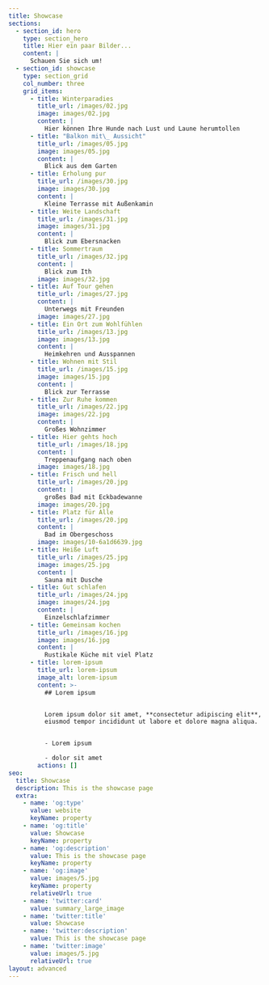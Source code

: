 ```yaml
---
title: Showcase
sections:
  - section_id: hero
    type: section_hero
    title: Hier ein paar Bilder...
    content: |
      Schauen Sie sich um!
  - section_id: showcase
    type: section_grid
    col_number: three
    grid_items:
      - title: Winterparadies
        title_url: /images/02.jpg
        image: images/02.jpg
        content: |
          Hier können Ihre Hunde nach Lust und Laune herumtollen
      - title: "Balkon mit\_ Aussicht"
        title_url: /images/05.jpg
        image: images/05.jpg
        content: |
          Blick aus dem Garten
      - title: Erholung pur
        title_url: /images/30.jpg
        image: images/30.jpg
        content: |
          Kleine Terrasse mit Außenkamin
      - title: Weite Landschaft
        title_url: /images/31.jpg
        image: images/31.jpg
        content: |
          Blick zum Ebersnacken
      - title: Sommertraum
        title_url: /images/32.jpg
        content: |
          Blick zum Ith
        image: images/32.jpg
      - title: Auf Tour gehen
        title_url: /images/27.jpg
        content: |
          Unterwegs mit Freunden
        image: images/27.jpg
      - title: Ein Ort zum Wohlfühlen
        title_url: /images/13.jpg
        image: images/13.jpg
        content: |
          Heimkehren und Ausspannen
      - title: Wohnen mit Stil
        title_url: /images/15.jpg
        image: images/15.jpg
        content: |
          Blick zur Terrasse
      - title: Zur Ruhe kommen
        title_url: /images/22.jpg
        image: images/22.jpg
        content: |
          Großes Wohnzimmer
      - title: Hier gehts hoch
        title_url: /images/18.jpg
        content: |
          Treppenaufgang nach oben
        image: images/18.jpg
      - title: Frisch und hell
        title_url: /images/20.jpg
        content: |
          großes Bad mit Eckbadewanne 
        image: images/20.jpg
      - title: Platz für Alle
        title_url: /images/20.jpg
        content: |
          Bad im Obergeschoss 
        image: images/10-6a1d6639.jpg
      - title: Heiße Luft
        title_url: /images/25.jpg
        image: images/25.jpg
        content: |
          Sauna mit Dusche
      - title: Gut schlafen
        title_url: /images/24.jpg
        image: images/24.jpg
        content: |
          Einzelschlafzimmer
      - title: Gemeinsam kochen
        title_url: /images/16.jpg
        image: images/16.jpg
        content: |
          Rustikale Küche mit viel Platz
      - title: lorem-ipsum
        title_url: lorem-ipsum
        image_alt: lorem-ipsum
        content: >-
          ## Lorem ipsum


          Lorem ipsum dolor sit amet, **consectetur adipiscing elit**, sed do
          eiusmod tempor incididunt ut labore et dolore magna aliqua.


          - Lorem ipsum

          - dolor sit amet
        actions: []
seo:
  title: Showcase
  description: This is the showcase page
  extra:
    - name: 'og:type'
      value: website
      keyName: property
    - name: 'og:title'
      value: Showcase
      keyName: property
    - name: 'og:description'
      value: This is the showcase page
      keyName: property
    - name: 'og:image'
      value: images/5.jpg
      keyName: property
      relativeUrl: true
    - name: 'twitter:card'
      value: summary_large_image
    - name: 'twitter:title'
      value: Showcase
    - name: 'twitter:description'
      value: This is the showcase page
    - name: 'twitter:image'
      value: images/5.jpg
      relativeUrl: true
layout: advanced
---
```


